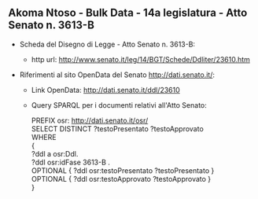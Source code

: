 ## Akoma Ntoso - Bulk Data - 14a legislatura - Atto Senato n. 3613-B ##

* Scheda del Disegno di Legge - Atto Senato n. 3613-B:
	* http url: http://www.senato.it/leg/14/BGT/Schede/Ddliter/23610.htm

* Riferimenti al sito OpenData del Senato http://dati.senato.it/:
	* Link OpenData: http://dati.senato.it/ddl/23610
	* Query SPARQL per i documenti relativi all'Atto Senato:

        PREFIX osr: <http://dati.senato.it/osr/>  
		SELECT DISTINCT ?testoPresentato ?testoApprovato  
		WHERE  
		{  
		    ?ddl a osr:Ddl.  
		    ?ddl osr:idFase 3613-B .  
		    OPTIONAL { ?ddl osr:testoPresentato ?testoPresentato }  
		    OPTIONAL { ?ddl osr:testoApprovato ?testoApprovato }  
		}
		